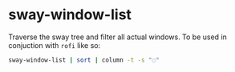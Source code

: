# sway-window-list

Traverse the sway tree and filter all actual windows. To be used in conjuction with `rofi` like so:

```sh
sway-window-list | sort | column -t -s "◌"
```
